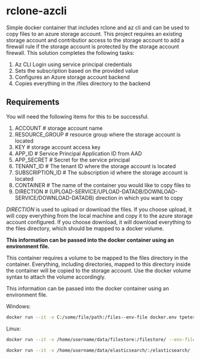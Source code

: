# rclone-azcli

Simple docker container that includes rclone and az cli and can be used to copy files to an azure storage account. This project requires an existing storage account and contributior access to the storage account to add a firewall rule if the storage account is protected by the storage account firewall. This solution completes the following tasks:

1. Az CLI Login using service principal credentials
2. Sets the subscription based on the provided value
3. Configures an Azure storage account backend
4. Copies everything in the /files directory to the backend

## Requirements

You will need the following items for this to be successful.

1. ACCOUNT # storage account name
2. RESOURCE_GROUP # resource group where the storage account is located
3. KEY # storage account access key
4. APP_ID # Service Principal Application ID from AAD
5. APP_SECRET # Secret for the service principal
6. TENANT_ID # The tenant ID where the storage account is located
7. SUBSCRIPTION_ID # The subscription id where the storage account is located
8. CONTAINER # The name of the container you would like to copy files to
9. DIRECTION # (UPLOAD-SERVICE/UPLOAD-DATADB/DOWNLOAD-SERVICE/DOWNLOAD-DATADB) direction in which you want to copy

*DIRECTION* is used to upload or download the files. If you choose upload, it will copy everything from the local machine and copy it to the azure storage account configured. If you choose download, it will download everything to the files directory, which should be mapped to a docker volume.

**This information can be passed into the docker container using an environment file.**

This container requires a volume to be mapped to the files directory in the container. Everything, including directories, mapped to this directory inside the container will be copied to the storage account. Use the docker volume syntax to attach the volume accordingly.

This information can be passed into the docker container using an environment file.

Windows:
```bash
docker run --it -v C:/some/file/path:/files--env-file docker.env tpeterson66/rclone-azcli "bash copy.sh"
```

Linux:
```bash
docker run --it -v /home/username/data/filestore:/filestore/ --env-file docker.env tpeterson66/rclone-azcli bash copy.sh
```

```bash
docker run --it -v /home/username/data/elasticsearch/:/elasticsearch/ -v /home/username/data/redis/:/redis/ --env-file docker.env tpeterson66/rclone-azcli bash copy.sh
```
